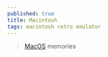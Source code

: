 ```yaml
---
published: true
title: Macintosh
tags: macintosh retro emulator
---
```

> [MacOS](https://macos9.app/) memories

